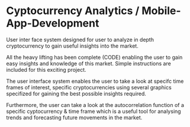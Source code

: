 # Cyptocurrency Analytics / Mobile-App-Development
User inter face system designed for user to analyze in depth cryptocurrency to gain useful insights into the market.

All the heavy lifting has been complete (CODE) enabling the user to gain easy insights and knowledge of this market.
Simple instructions are included for this exciting project.

The user interface system enables the user to take a look at specifc time frames of interest, specific cryptocurrencies using several graphics specifized for 
gaining the best possible insights required.

Furthermore, the user can take a look at the autocorrelation function of a specific cyptocurrency & time frame which is a useful tool for analysing trends and forecasting future movements in the market.



